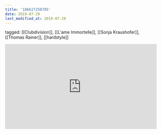 ```yaml
---
title: '186627250785'
date: 2019-07-29
last_modified_at: 2019-07-29
---
```

tagged: [[Clubdivision]], [[L'ame Immortelle]], [[Sonja Kraushofer]], [[Thomas Rainer]], [[hardstyle]]
<iframe allow="accelerometer; autoplay; clipboard-write; encrypted-media; gyroscope; picture-in-picture" allowfullscreen="" frameborder="0" height="281" id="youtube_iframe" src="https://www.youtube.com/embed/IB8VVaUBjns?feature=oembed&amp;enablejsapi=1&amp;origin=https://safe.txmblr.com&amp;wmode=opaque" width="500"></iframe>